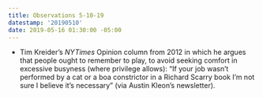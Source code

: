 ```yaml
---
title: Observations 5-10-19
datestamp: '20190510'
date: 2019-05-16 01:30:00 -05:00
---
```


- Tim Kreider’s *NYTimes* Opinion column from 2012 in which he argues that people ought to remember to play, to avoid seeking comfort in excessive busyness (where privilege allows): “If your job wasn’t performed by a cat or a boa constrictor in a Richard Scarry book I’m not sure I believe it’s necessary” (via Austin Kleon’s newsletter).
